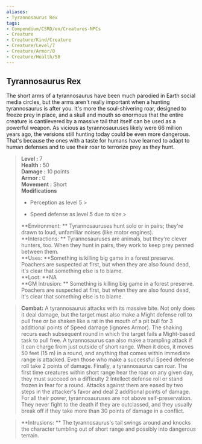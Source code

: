 ```yaml
---
aliases:
- Tyrannosaurus Rex
tags:
- Compendium/CSRD/en/Creatures-NPCs
- Creature
- Creature/Kind/Creature
- Creature/Level/7
- Creature/Armor/0
- Creature/Health/50
---
```


  
## Tyrannosaurus Rex  
The short arms of a tyrannosaurus have been much parodied in Earth social media circles, but the arms aren't really important when a hunting tyrannosaurus is after you. It's more the soul-shivering roar, designed to freeze prey in place, and a skull and mouth so enormous that the entire creature is cantilevered by a massive tail that itself can be used as a powerful weapon.
As vicious as tyrannosauruses likely were 66 million years ago, the versions still hunting today could be even more dangerous. That's because the ones with a taste for humans have learned to adapt to human defenses and to use their roar to terrorize prey as they hunt.  

  
> **Level :** 7  
> **Health :** 50  
> **Damage :** 10 points  
> **Armor :** 0  
> **Movement :** Short  
> **Modifications**  
>- Perception as level 5 >
>  
>- Speed defense as level 5 due to size >
>  
> **Environment: ** Tyrannosauruses hunt solo or in pairs; they're drawn to loud, unfamiliar noises (like motor engines).  
> **Interactions: ** Tyrannosauruses are animals, but they're clever hunters, too. When they hunt in pairs, they work to keep prey penned between them.  
> **Uses: **Something is killing big game in a forest preserve. Poachers are suspected at first, but when they are also found dead, it's clear that something else is to blame.  
> **Loot: **NA  
> **GM Intrusion: ** Something is killing big game in a forest preserve. Poachers are suspected at first, but when they are also found dead, it's clear that something else is to blame.  

> **Combat:** 
> A tyrannosaurus attacks with its massive bite. Not only does it deal damage, but the target must also make a Might defense roll to pull free or be shaken like a rat in the mouth of a pit bull for 3 additional points of Speed damage (ignores Armor). The shaking recurs each subsequent round in which the target fails a Might-based task to pull free.
A tyrannosaurus can also make a trampling attack if it can charge from just outside of short range. When it does, it moves 50 feet (15 m) in a round, and anything that comes within immediate range is attacked. Even those who make a successful Speed defense roll take 2 points of damage.
Finally, a tyrannosaurus can roar. The first time creatures within short range hear the roar on any given day, they must succeed on a difficulty 2 Intellect defense roll or stand frozen in fear for a round. Attacks against them are eased by two steps in the attacker's favor and deal 2 additional points of damage.
For all their power, tyrannosauruses are not above self-preservation. They never fight to the death if they are outclassed, and they usually break off if they take more than 30 points of damage in a conflict.  
  

> **Intrusions: ** 
> The tyrannosaurus's tail swings around and knocks the character tumbling out of short range and possibly into dangerous terrain.  

